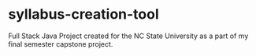 # syllabus-creation-tool
Full Stack Java Project created for the NC State University as a part of my final semester capstone project.
